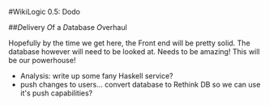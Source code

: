 #WikiLogic 0.5: Dodo

##*D*elivery *O*f a *D*atabase *O*verhaul

Hopefully by the time we get here, the Front end will be pretty solid. The database however will need to be looked at. Needs to be amazing! This will be our powerhouse!

 - Analysis: write up some fany Haskell service?
 - push changes to users... convert database to Rethink DB so we can use it's push capabilities?
